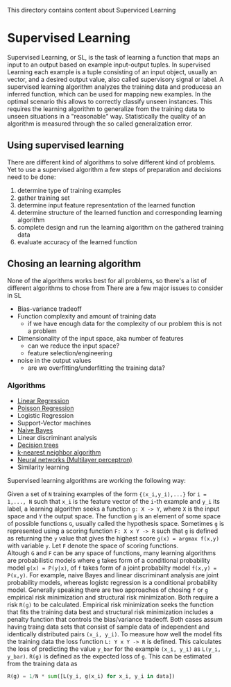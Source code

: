 This directory contains content about Superviced Learning

# Supervised Learning
Supervised Learning, or SL, is the task of learning a function that maps an input to an output based on example
input-output tuples. In supervised Learning each example is a tuple consisting of an input object, usually an vector,
and a desired output value, also called supervisory signal or label. A supervised learning algorithm
analyzes the training data and producesa an inferred function, which can be used for mapping new examples.
In the optimal scenario this allows to correctly classify unseen instances. This requires the learning
algorithm to generalize from the training data to unseen situations in a "reasonable" way.
Statistically the quality of an algorithm is measured through the so called generalization error.

## Using supervised learning
There are different kind of algorithms to solve different kind of problems.
Yet to use a supervised algorithm a few steps of preparation and decisions need to be done:
1. determine type of training examples
2. gather training set
3. determine input feature representation of the learned function
4. determine structure of the learned function and corresponding learning algorithm
5. complete design and run the learning algorithm on the gathered training data
6. evaluate accuracy of the learned function


## Chosing an learning algorithm
None of the algorithms works best for all problems, so there's a list of different algorithms to chose from
There are a few major issues to consider in SL
- Bias-variance tradeoff
- Function complexity and amount of training data
  - if we have enough data for the complexity of our problem this is not a problem 
- Dimensionality of the input space, aka number of features
  - can we reduce the input space?
  - feature selection/engineering
- noise in the output values
  - are we overfitting/underfitting the training data?

### Algorithms
- [Linear Regression](Regression.ipynb)
- [Poisson Regression](Regression.ipynb)
- Logistic Regression
- Support-Vector machines
- [Naive Bayes](Classification.ipynb)
- Linear discriminant analysis
- [Decision trees](Classification.ipynb)
- [k-nearest neighbor algorithm](Classification.ipynb)
- [Neural networks (Multilayer perceptron)](Classification.ipynb)
- Similarity learning

Supervised learning algorithms are working the following way:

Given a set of `N` training examples of the form `{(x_i,y_i),...}` for `i = 1,..., N` such that `x_i` is the feature vector of the `i`-th example and `y_i` its label,
a learning algorithm seeks a function `g: X -> Y`, where `X` is the input space and `Y` the output space. The function `g` is an element of some space of possible functions `G`,
usually called the hypothesis space. Sometimes `g` is represented using a scoring function `F: X x Y -> R` such that `g` is defined as returning the `y` value that gives
the highest score `g(x) = argmax f(x,y)` with variable `y`. Let `F` denote the space of scoring functions.  
Altough `G` and `F` can be any space of functions, many learning algorithms are probabilistic models where `g` takes form of a conditional probability model `g(x) = P(y|x)`, of `f` takes form of a joint probabilty model `f(x,y) = P(x,y)`.
For example, naive Bayes and linear discriminant analysis are joint probability models, whereas logistc regression is a conditional probability model.
Generally speaking there are two approaches of chosing `f` or `g` empirical risk minimization and structural risk minimization. Both require
a risk `R(g)` to be calculated. Empirical risk minimization seeks the function that fits the training data best and structural risk minimization includes a penalty function that controls the bias/variance tradeoff.
Both cases assum having traing data sets that consist of sample data of independent and identically distributed pairs `(x_i, y_i)`.
To measure how well the model fits the training data the loss function `L: Y x Y -> R` is defined. 
This calculates the loss of predicting the value `y_bar` for the example `(x_i, y_i)` as `L(y_i, y_bar)`.
`R(g)` is defined as the expected loss of `g`. This can be estimated from the training data as
```python
R(g) = 1/N * sum([L(y_i, g(x_i) for x_i, y_i in data])
```
